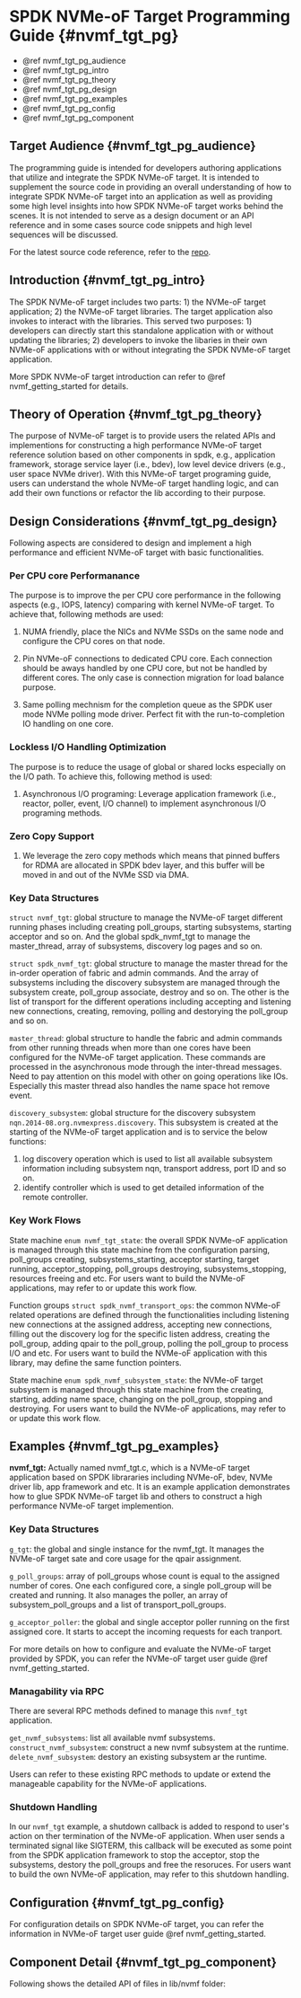 # SPDK NVMe-oF Target Programming Guide {#nvmf_tgt_pg}

- @ref nvmf_tgt_pg_audience
- @ref nvmf_tgt_pg_intro
- @ref nvmf_tgt_pg_theory
- @ref nvmf_tgt_pg_design
- @ref nvmf_tgt_pg_examples
- @ref nvmf_tgt_pg_config
- @ref nvmf_tgt_pg_component

## Target Audience {#nvmf_tgt_pg_audience}

The programming guide is intended for developers authoring applications that utilize and integrate
the SPDK NVMe-oF target.
It is intended to supplement the source code in providing an overall understanding of how to
integrate SPDK NVMe-oF target into an application as well as providing some high level insights
into how SPDK NVMe-oF target works behind the scenes. It is not intended to serve as a design
document or an API reference and in some cases source code snippets and high level sequences
will be discussed.

For the latest source code reference, refer to the [repo](https://github.com/spdk).

## Introduction {#nvmf_tgt_pg_intro}

The SPDK NVMe-oF target includes two parts: 1) the NVMe-oF target application; 2) the NVMe-oF
target libraries. The target application also invokes to interact with the libraries. This served
two purposes: 1) developers can directly start this standalone application with or without
updating the libraries; 2) developers to invoke the libaries in their own NVMe-oF applications
with or without integrating the SPDK NVMe-oF target application.

More SPDK NVMe-oF target introduction can refer to @ref nvmf_getting_started for details.

## Theory of Operation {#nvmf_tgt_pg_theory}

The purpose of NVMe-oF target is to provide users the related APIs and implementions for
constructing a high performance NVMe-oF target reference solution based on other components
in spdk, e.g., application framework, storage service layer (i.e., bdev), low level device
drivers (e.g., user space NVMe driver). With this NVMe-oF target programing guide, users can
understand the whole NVMe-oF target handling logic, and can add their own functions or refactor
the lib according to their purpose.

## Design Considerations {#nvmf_tgt_pg_design}

Following aspects are considered to design and implement a high performance and efficient NVMe-oF
target with basic functionalities.

### Per CPU core Performanance

The purpose is to improve the per CPU core performance in the following aspects (e.g., IOPS, latency)
comparing with kernel NVMe-oF target. To achieve that, following methods are used:

1. NUMA friendly, place the NICs and NVMe SSDs on the same node and configure the CPU cores on
that node.

2. Pin NVMe-oF connections to dedicated CPU core. Each connection should be aways handled by one
CPU core, but not be handled by different cores. The only case is connection migration for load
balance purpose.

3. Same polling mechnism for the completion queue as the SPDK user mode NVMe polling mode driver.
Perfect fit with the run-to-completion IO handling on one core.

### Lockless I/O Handling Optimization

The purpose is to reduce the usage of global or shared locks especially on the I/O path. To achieve
this, following method is used:

1. Asynchronous I/O programing: Leverage application framework (i.e., reactor, poller, event, I/O
channel) to implement asynchronous I/O programing methods.

### Zero Copy Support

1. We leverage the zero copy methods which means that pinned buffers for RDMA are allocated in SPDK
bdev layer, and this buffer will be moved in and out of the NVMe SSD via DMA.

### Key Data Structures

`struct nvmf_tgt`: global structure to manage the NVMe-oF target different running phases including
creating poll_groups, starting subsystems, starting acceptor and so on. And the global spdk_nvmf_tgt
to manage the master_thread, array of subsystems, discovery log pages and so on.

`struct spdk_nvmf_tgt`: global structure to manage the master thread for the in-order operation
of fabric and admin commands. And the array of subsystems including the discovery subsystem are
managed through the subsystem create, poll_group associate, destroy and so on. The other is the
list of transport for the different operations including accepting and listening new connections,
creating, removing, polling and destorying the poll_group and so on.

`master_thread`: global structure to handle the fabric and admin commands from other running threads
when more than one cores have been configured for the NVMe-oF target application. These commands are
processed in the asynchronous mode through the inter-thread messages. Need to pay attention on this
model with other on going operations like IOs. Especially this master thread also handles the name
space hot remove event.

`discovery_subsystem`: global structure for the discovery subsystem `nqn.2014-08.org.nvmexpress.discovery`.
This subsystem is created at the starting of the NVMe-oF target application and is to service the
below functions:
1. log discovery operation which is used to list all available subsystem information including subsystem
nqn, transport address, port ID and so on.
2. identify controller which is used to get detailed information of the remote controller.

### Key Work Flows

State machine `enum nvmf_tgt_state`: the overall SPDK NVMe-oF application is managed through this
state machine from the configuration parsing, poll_groups creating, subsystems_starting, acceptor
starting, target running, acceptor_stopping, poll_groups destroying, subsystems_stopping, resources
freeing and etc. For users want to build the NVMe-oF applications, may refer to or update this work
flow.

Function groups `struct spdk_nvmf_transport_ops`: the common NVMe-oF related operations are defined
through the functionalities including listening new connections at the assigned address, accepting
new connections, filling out the discovery log for the specific listen address, creating the poll_group,
adding qpair to the poll_group, polling the poll_group to process I/O and etc. For users want to build
the NVMe-oF application with this library, may define the same function pointers.

State machine `enum spdk_nvmf_subsystem_state`: the NVMe-oF target subsystem is managed through this
state machine from the creating, starting, adding name space, changing on the poll_group, stopping
and destroying. For users want to build the NVMe-oF applications, may refer to or update this work
flow.

## Examples {#nvmf_tgt_pg_examples}

**nvmf_tgt:** Actually named nvmf_tgt.c, which is a NVMe-oF target application based on SPDK
librararies including NVMe-oF, bdev, NVMe driver lib, app framework and etc. It is an example
application demonstrates how to glue SPDK NVMe-oF target lib and others to construct a high
performance NVMe-oF target implemention.

### Key Data Structures

`g_tgt`: the global and single instance for the nvmf_tgt. It manages the NVMe-oF target sate and core
usage for the qpair assignment.

`g_poll_groups`: array of poll_groups whose count is equal to the assigned number of cores. One each
configured core, a single poll_group will be created and running. It also manages the poller, an
array of subsystem_poll_groups and a list of transport_poll_groups.

`g_acceptor_poller`: the global and single acceptor poller running on the first assigned core. It
starts to accept the incoming requests for each tranport.

For more details on how to configure and evaluate the NVMe-oF target provided by SPDK, you can refer
the NVMe-oF target user guide @ref nvmf_getting_started.

### Managability via RPC

There are several RPC methods defined to manage this `nvmf_tgt` application.

`get_nvmf_subsystems`: list all available nvmf subsystems.
`construct_nvmf_subsystem`: construct a new nvmf subsystem at the runtime.
`delete_nvmf_subsystem`: destory an existing subsystem ar the runtime.

Users can refer to these existing RPC methods to update or extend the manageable capability for
the NVMe-oF applications.

### Shutdown Handling

In our `nvmf_tgt` example, a shutdown callback is added to respond to user's action on ther termination
of the NVMe-oF application. When user sends a terminated signal like SIGTERM, this callback will
be executed as some point from the SPDK application framework to stop the acceptor, stop the subsystems,
destory the poll_groups and free the resoruces. For users want to build the own NVMe-oF application,
may refer to this shutdown handling.

## Configuration {#nvmf_tgt_pg_config}

For configuration details on SPDK NVMe-oF target, you can refer the information in NVMe-oF target user
guide @ref nvmf_getting_started.

## Component Detail {#nvmf_tgt_pg_component}

Following shows the detailed API of files in lib/nvmf folder:
